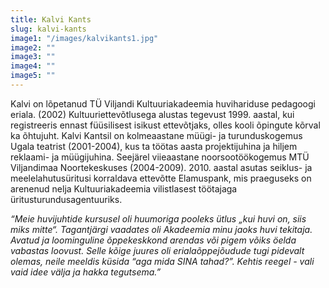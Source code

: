 ```yaml
---
title: Kalvi Kants 
slug: kalvi-kants
image1: "/images/kalvikants1.jpg"
image2: ""
image3: ""
image4: ""
image5: ""
---
```


Kalvi on lõpetanud TÜ Viljandi Kultuuriakadeemia huvihariduse pedagoogi eriala. (2002) Kultuuriettevõtlusega alustas tegevust 1999. aastal, kui registreeris ennast füüsilisest isikust ettevõtjaks, olles kooli õpingute kõrval ka õhtujuht. Kalvi Kantsil on kolmeaastane müügi- ja turunduskogemus Ugala teatrist (2001-2004), kus ta töötas aasta projektijuhina ja hiljem reklaami- ja müügijuhina. Seejärel viieaastane noorsootöökogemus MTÜ Viljandimaa Noortekeskuses (2004-2009).
2010. aastal asutas seiklus- ja meelelahutusüritusi korraldava ettevõtte Elamuspank, mis praeguseks on arenenud nelja Kultuuriakadeemia vilistlasest töötajaga üritusturundusagentuuriks.

*“Meie huvijuhtide kursusel oli huumoriga pooleks ütlus „kui huvi on, siis miks mitte“. Tagantjärgi vaadates oli Akadeemia minu jaoks huvi tekitaja. Avatud ja loominguline õppekeskkond arendas või pigem võiks öelda vabastas loovust. Selle kõige juures oli erialaõppejõudude tugi pidevalt olemas, neile meeldis küsida “aga mida SINA tahad?”. Kehtis reegel - vali vaid idee välja ja hakka tegutsema.”*
